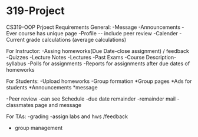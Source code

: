 # 319-Project
CS319-OOP Prjoect
Requirements
General:
-Message
-Announcements 
-Ever course has unique page
-Profile -- include peer review 
-Calender
-Current grade calculations (average calculations)

For Instructor:
-Assing homeworks(Due Date-close assignment) / feedback
-Quizzes
-Lecture Notes
-Lectures
-Past Exams
-Course Description-syllabus
-Polls for assignments
-Reports for assignments after due dates of homeworks 

For Students:
-Upload homeworks 
-Group formation
*Group pages 
*Ads for students
*Announcements
*message 

-Peer review
-can see Schedule
-due date remainder
-remainder mail
-classmates page and message 

For TAs:
-grading 
-assign labs and hws /feedback
- group management

